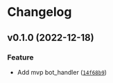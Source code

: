 # Changelog

<!--next-version-placeholder-->

## v0.1.0 (2022-12-18)
### Feature
* Add mvp bot_handler ([`14f68b9`](https://github.com/beverts312/discord-sls/commit/14f68b9977dc655f88f9a79651f076d12bfd44d9))

